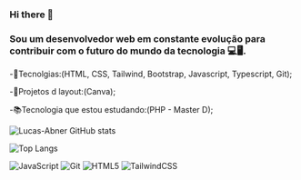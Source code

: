 ### Hi there 👋
### Sou um desenvolvedor web em constante evolução para contribuir com o futuro do mundo da tecnologia 💻🖥.

-🤖Tecnolgias:(HTML, CSS, Tailwind, Bootstrap, Javascript, Typescript, Git);

-🎨Projetos d layout:(Canva);

-📚Tecnologia que estou estudando:(PHP - Master D);

![Lucas-Abner GitHub stats](https://github-readme-stats.vercel.app/api?username=Lucas-Abner&show_icons=true&theme=radical)


![Top Langs](https://github-readme-stats.vercel.app/api/top-langs/?username=anuraghazra&hide_progress=true)


![JavaScript](https://img.shields.io/badge/javascript-%23323330.svg?style=for-the-badge&logo=javascript&logoColor=%23F7DF1E) ![Git](https://img.shields.io/badge/git-%23F05033.svg?style=for-the-badge&logo=git&logoColor=white) ![HTML5](https://img.shields.io/badge/html5-%23E34F26.svg?style=for-the-badge&logo=html5&logoColor=white) ![TailwindCSS](https://img.shields.io/badge/tailwindcss-%2338B2AC.svg?style=for-the-badge&logo=tailwind-css&logoColor=white) 


